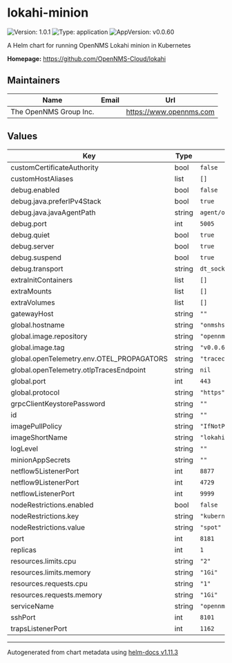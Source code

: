 # lokahi-minion

![Version: 1.0.1](https://img.shields.io/badge/Version-1.0.1-informational?style=flat-square) ![Type: application](https://img.shields.io/badge/Type-application-informational?style=flat-square) ![AppVersion: v0.0.60](https://img.shields.io/badge/AppVersion-v0.0.60-informational?style=flat-square)

A Helm chart for running OpenNMS Lokahi minion in Kubernetes

**Homepage:** <https://github.com/OpenNMS-Cloud/lokahi>

## Maintainers

| Name | Email | Url |
| ---- | ------ | --- |
| The OpenNMS Group Inc. |  | <https://www.opennms.com> |

## Values

| Key | Type | Default | Description |
|-----|------|---------|-------------|
| customCertificateAuthority | bool | `false` |  |
| customHostAliases | list | `[]` |  |
| debug.enabled | bool | `false` |  |
| debug.java.preferIPv4Stack | bool | `true` |  |
| debug.java.javaAgentPath | string | `agent/opentelemetry-javaagent.jar` |  |
| debug.port | int | `5005` |  |
| debug.quiet | bool | `true` |  |
| debug.server | bool | `true` |  |
| debug.suspend | bool | `true` |  |
| debug.transport | string | `dt_socket` |  |
| extraInitContainers | list | `[]` |  |
| extraMounts | list | `[]` |  |
| extraVolumes | list | `[]` |  |
| gatewayHost | string | `""` |  |
| global.hostname | string | `"onmshs"` |  |
| global.image.repository | string | `"opennms"` |  |
| global.image.tag | string | `"v0.0.60"` |  |
| global.openTelemetry.env.OTEL_PROPAGATORS | string | `"tracecontext,baggage,jaeger"` |  |
| global.openTelemetry.otlpTracesEndpoint | string | `nil` |  |
| global.port | int | `443` |  |
| global.protocol | string | `"https"` |  |
| grpcClientKeystorePassword | string | `""` |  |
| id | string | `""` |  |
| imagePullPolicy | string | `"IfNotPresent"` |  |
| imageShortName | string | `"lokahi-minion"` |  |
| logLevel | string | `""` |  |
| minionAppSecrets | string | `""` |  |
| netflow5ListenerPort | int | `8877` |  |
| netflow9ListenerPort | int | `4729` |  |
| netflowListenerPort | int | `9999` |  |
| nodeRestrictions.enabled | bool | `false` |  |
| nodeRestrictions.key | string | `"kubernetes.azure.com/scalesetpriority"` |  |
| nodeRestrictions.value | string | `"spot"` |  |
| port | int | `8181` |  |
| replicas | int | `1` |  |
| resources.limits.cpu | string | `"2"` |  |
| resources.limits.memory | string | `"1Gi"` |  |
| resources.requests.cpu | string | `"1"` |  |
| resources.requests.memory | string | `"1Gi"` |  |
| serviceName | string | `"opennms-minion"` |  |
| sshPort | int | `8101` |  |
| trapsListenerPort | int | `1162` |  |

----------------------------------------------
Autogenerated from chart metadata using [helm-docs v1.11.3](https://github.com/norwoodj/helm-docs/releases/v1.11.3)
